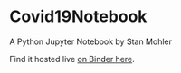 # Covid19Notebook

A Python Jupyter Notebook by Stan Mohler

Find it hosted live [on Binder here](https://hub.gke.mybinder.org/user/stanmohler-covid19notebook-k6w08ylx/notebooks/Covid19Notebook.ipynb).  
